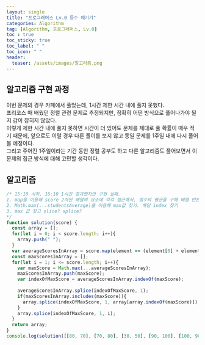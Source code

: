 ```yaml
---
layout: single
title: "프로그래머스 Lv.0 등수 매기기"
categories: Algorithm
tag: [Algorithm, 프로그래머스, Lv.0]
toc : true
toc_sticky: true
toc_label: " "
toc_icon: " " 
header:
  teaser: /assets/images/알고리즘.png
---
```


## 알고리즘 구현 과정

이번 문제의 경우 카페에서 풀었는데, 1시간 제한 시간 내에 풀지 못했다.  
프리코스 때 배웠던 정렬 관련 문제로 추정되지만, 정확히 어떤 방식으로 풀어나가야 될지 감이 잡히지 않았다.  
이렇게 제한 시간 내에 풀지 못하면 시간이 더 있어도 문제를 제대로 풀 확률이 매우 적기 때문에, 앞으로도 이럴 경우 다른 풀이를 보지 않고 동일 문제를 1주일 내에 다시 풀어볼 예정이다.  
그리고 주어진 1주일이라는 기간 동안 정렬 공부도 하고 다른 알고리즘도 풀어보면서 이 문제의 접근 방식에 대해 고민할 생각이다.

## 알고리즘 

```js
/* 15:10 시작, 16:10 1시간 경과했지만 구현 실패.
1. map을 이용해 score 2차원 배열의 요소에 각각 접근해서, 점수의 평균을 구해 배열 반환
2. Math.max(...studentsAverage)를 이용해 max값 찾기. 해당 index 찾기
3. max 값 찾고 slice? splice?
*/
function solution(score) {
  const array = [];
  for(let i = 0; i < score.length; i++){
    array.push(" ");
  }
  var averageScoresInArray = score.map(element => (element[0] + element[1]) / 2);
  const maxScoresInArray = [];
  for(let i = 1; i <= score.length; i++){
    var maxScore = Math.max(...averageScoresInArray);
    maxScoresInArray.push(maxScore);
    var indexOfMaxScore = averageScoresInArray.indexOf(maxScore);
    
    averageScoresInArray.splice(indexOfMaxScore, 1);
    if(maxScoresInArray.includes(maxScore)){
      array.splice(indexOfMaxScore, 1, array[array.indexOf(maxScore)]);
    }
    array.splice(indexOfMaxScore, 1, i);
  }
  return array;
}
console.log(solution([[80, 70], [70, 80], [30, 50], [90, 100], [100, 90], [100, 100], [10, 30]]));
```